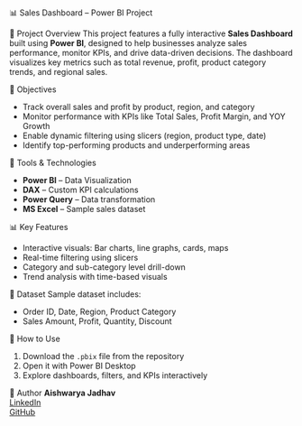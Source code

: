 
📊 Sales Dashboard – Power BI Project

📌 Project Overview
This project features a fully interactive **Sales Dashboard** built using **Power BI**, designed to help businesses analyze sales performance, monitor KPIs, and drive data-driven decisions. The dashboard visualizes key metrics such as total revenue, profit, product category trends, and regional sales.

🎯 Objectives
- Track overall sales and profit by product, region, and category
- Monitor performance with KPIs like Total Sales, Profit Margin, and YOY Growth
- Enable dynamic filtering using slicers (region, product type, date)
- Identify top-performing products and underperforming areas

🧰 Tools & Technologies
- **Power BI** – Data Visualization
- **DAX** – Custom KPI calculations
- **Power Query** – Data transformation
- **MS Excel** – Sample sales dataset

📊 Key Features
- Interactive visuals: Bar charts, line graphs, cards, maps
- Real-time filtering using slicers
- Category and sub-category level drill-down
- Trend analysis with time-based visuals

📂 Dataset
Sample dataset includes:
- Order ID, Date, Region, Product Category
- Sales Amount, Profit, Quantity, Discount

🚀 How to Use
1. Download the `.pbix` file from the repository
2. Open it with Power BI Desktop
3. Explore dashboards, filters, and KPIs interactively



📝 Author
**Aishwarya Jadhav**  
[LinkedIn](https://linkedin.com/in/aishwarya-jadhav15)  
[GitHub](https://github.com/AishwaryaJadhav1515)


